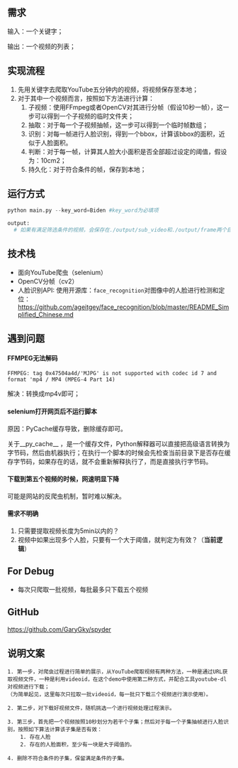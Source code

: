 ## 需求

输入：一个关键字；

输出：一个视频的列表；

## 实现流程

1. 先用关键字去爬取YouTube五分钟内的视频，将视频保存至本地；
2. 对于其中一个视频而言，按照如下方法进行计算：
   1. 子视频：使用FFmpeg或者OpenCV对其进行分帧（假设10秒一帧），这一步可以得到一个子视频的临时文件夹；
   2. 抽取：对于每一个子视频抽帧，这一步可以得到一个临时帧数组；
   3. 识别：对每一帧进行人脸识别，得到一个bbox，计算该bbox的面积，近似于人脸面积。
   4. 判断：对于每一帧，计算其人脸大小面积是否全部超过设定的阈值，假设为：10cm2；
   5. 持久化：对于符合条件的帧，保存到本地；

## 运行方式

```Python
python main.py --key_word=Biden #key_word为必填项

output: 
  # 如果有满足筛选条件的视频，会保存在./output/sub_video和./output/frame两个目录下
```

## 技术栈

- 面向YouTube爬虫（selenium）
- OpenCV分帧（cv2）
- 人脸识别API: 使用开源库：`face_recognition`对图像中的人脸进行检测和定位：https://github.com/ageitgey/face_recognition/blob/master/README_Simplified_Chinese.md

## 遇到问题

#### FFMPEG无法解码

```
FFMPEG: tag 0x47504a4d/'MJPG' is not supported with codec id 7 and format 'mp4 / MP4 (MPEG-4 Part 14)
```

解决：转换成mp4v即可；

#### selenium打开网页后不运行脚本

原因：PyCache缓存导致，删除缓存即可。

关于__py_cache__ ，是一个缓存文件，Python解释器可以直接把高级语言转换为字节码，然后由机器执行；在执行一个脚本的时候会先检查当前目录下是否存在缓存字节码，如果存在的话，就不会重新解释执行了，而是直接执行字节码。

#### 下载到第五个视频的时候，网速明显下降

可能是网站的反爬虫机制，暂时难以解决。

#### 需求不明确

1. 只需要提取视频长度为5min以内的？
2. 视频中如果出现多个人脸，只要有一个大于阈值，就判定为有效？（**当前逻辑**）

## For Debug

- 每次只爬取一批视频，每批最多只下载五个视频

## GitHub

https://github.com/GaryGky/spyder

## 说明文案

```
1. 第一步，对爬虫过程进行简单的展示，从YouTube爬取视频有两种方法，一种是通过URL获取视频文件，一种是利用videoid，在这个demo中使用第二种方式，并配合工具youtube-dl 对视频进行下载；
（为简单起见，这里每次只拉取一批videoid，每一批只下载三个视频进行演示使用）。

2. 第二步，对下载好视频文件，随机挑选一个进行视频处理过程演示。

3. 第三步，首先把一个视频按照10秒划分为若干个子集；然后对于每一个子集抽帧进行人脸识别，按照如下算法计算该子集是否有效：
	1. 存在人脸
	2. 存在的人脸面积，至少有一块是大于阈值的。

4. 删除不符合条件的子集，保留满足条件的子集。
```

